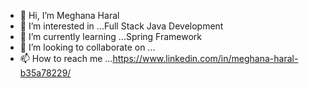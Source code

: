 - 👋 Hi, I’m Meghana Haral
- 👀 I’m interested in ...Full Stack Java Development
- 🌱 I’m currently learning ...Spring Framework
- 💞️ I’m looking to collaborate on ...
- 📫 How to reach me ...https://www.linkedin.com/in/meghana-haral-b35a78229/
  

<!---
haralmeghana/haralmeghana is a ✨ special ✨ repository because its `README.md` (this file) appears on your GitHub profile.
You can click the Preview link to take a look at your changes.
--->

